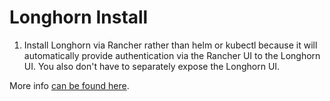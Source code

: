 # Longhorn Install
1. Install Longhorn via Rancher rather than helm or kubectl because it will automatically provide authentication via the Rancher UI to the Longhorn UI. You also don't have to separately expose the Longhorn UI.

More info [can be found here](https://longhorn.io/docs/1.4.0/deploy/install/install-with-rancher/).